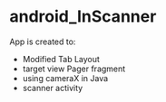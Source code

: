 # android_InScanner
App is created to:

 * Modified Tab Layout
 * target view Pager fragment
 * using cameraX in Java
 * scanner activity
